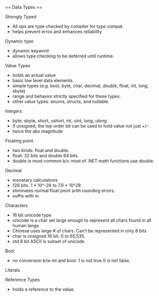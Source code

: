 == Data Types ==

Strongly Typed
* All ops are type checked by compiler for type compat.
* helps prevent erros and enhances reliability

Dynamic type 
* dynamic keyword
* allows type checking to be deferred until runtime.

Value Types
* holds an actual value
* basic low level data elements.
* simple types (e.g. bool, byte, char, decimal, double, float, int, long, sbyte)
* range and behavior strictly specified for these types.
* other value types: enums, structs, and nullable.

Integers
* byte, sbyte, short, ushort, int, uint, long, ulong
* if unsigned, the top order bit can be used to hold value not just +/-
* twice the abs magnitude

Floating point
* two kinds: float and double.  
* float: 32 bits and double 64 bits.
* double is most common b/c most of .NET math functions use double.

Decimal
* monetary calculations
* 128 bits.  1 * 10^-28 to 7.9 * 10^28
* eliminates normal float point arith rounding errors.
* suffix with m

Characters
* 16 bit unicode type
* unicode is a char set large enough to represent all chars found in all human langs
* Chinese uses large # of chars.  Can't be represented in only 8 bits
* char is unsigned 16 bit.  0 to 65,535.
* std 8 bit ASCII is subset of unicode.

Bool
* no conversion b/w int and bool.  1 is not true 0 is not false.

Literals

Reference Types
* holds a reference to the value.

